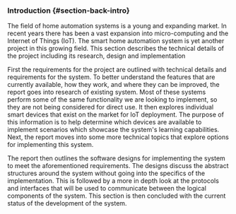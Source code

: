 ### Introduction {#section-back-intro}

The field of home automation systems is a young and expanding market. In recent years there has
been a vast expansion into micro-computing and the Internet of Things (IoT). The smart home
automation system is yet another project in this growing field. This section describes the 
technical details of the project including its research, design and implementation

First the requirements for the project are outlined with technical details and requirements
for the system. To better understand the features that are currently available, how they work,
and where they can be improved, the report goes into research of existing system. Most of these systems
perform some of the same functionality we are looking to implement, so they are not being considered
for direct use. It then explores individual smart devices that exist on the market for IoT
deployment. The purpose of this information is to help determine which devices are available to
implement scenarios which showcase the system's learning capabilities. Next, the report moves into
some more technical topics that explore options for implementing this system.

The report then outlines the software designs for implementing the system to meet the aforementioned
requirements. The designs discuss the abstract structures around the system without going into the
specifics of the implementation. This is followed by a more in depth look at the protocols and
interfaces that will be used to communicate between the logical components of the system. This
section is then concluded with the current status of the development of the system.
